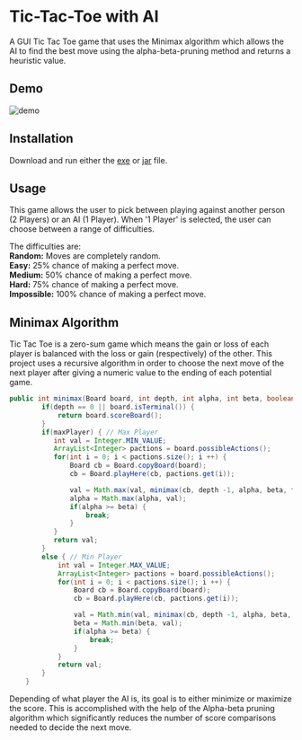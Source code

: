 # Tic-Tac-Toe with AI

A GUI Tic Tac Toe game that uses the Minimax algorithm which allows the AI to find the best move using the alpha-beta-pruning method and returns a heuristic value.

## Demo

![demo](https://user-images.githubusercontent.com/60388555/103140236-47f08480-46b2-11eb-863c-4c8dbaa6e175.gif)

## Installation

Download and run either the 
[exe](https://github.com/cengizozel/Tic-Tac-Toe-with-AI/raw/main/exe/Tic-Tac-Toe.exe)
or
[jar](https://github.com/cengizozel/Tic-Tac-Toe-with-AI/raw/main/exe/Tic-Tac-Toe.jar)
file.

## Usage

This game allows the user to pick between playing against another person (2 Players) or an AI (1 Player). When '1 Player' is selected, the user can choose between a range of difficulties.

The difficulties are:  
**Random:** Moves are completely random.  
**Easy:** 25% chance of making a perfect move.  
**Medium:** 50% chance of making a perfect move.  
**Hard:** 75% chance of making a perfect move.  
**Impossible:** 100% chance of making a perfect move.  

## Minimax Algorithm
Tic Tac Toe is a zero-sum game which means the gain or loss of each player is balanced with the loss or gain (respectively) of the other. This project uses a recursive algorithm in order to choose the next move of the next player after giving a numeric value to the ending of each potential game.

```java
public int minimax(Board board, int depth, int alpha, int beta, boolean maxPlayer) {
        if(depth == 0 || board.isTerminal()) {
            return board.scoreBoard();
        }
        if(maxPlayer) { // Max Player
           int val = Integer.MIN_VALUE;
           ArrayList<Integer> pactions = board.possibleActions();
           for(int i = 0; i < pactions.size(); i ++) {
               Board cb = Board.copyBoard(board);
               cb = Board.playHere(cb, pactions.get(i));

               val = Math.max(val, minimax(cb, depth -1, alpha, beta, false));
               alpha = Math.max(alpha, val);
               if(alpha >= beta) {
                   break;
               }
           }
           return val;
        }
        else { // Min Player
            int val = Integer.MAX_VALUE;
            ArrayList<Integer> pactions = board.possibleActions();
            for(int i = 0; i < pactions.size(); i ++) {
                Board cb = Board.copyBoard(board);
                cb = Board.playHere(cb, pactions.get(i));

                val = Math.min(val, minimax(cb, depth -1, alpha, beta, true));
                beta = Math.min(beta, val);
                if(alpha >= beta) {
                    break;
                }
            }
            return val;
        }
    }
```

Depending of what player the AI is, its goal is to either minimize or maximize the score. This is accomplished with the help of the Alpha-beta pruning algorithm which significantly reduces the number of score comparisons needed to decide the next move.

